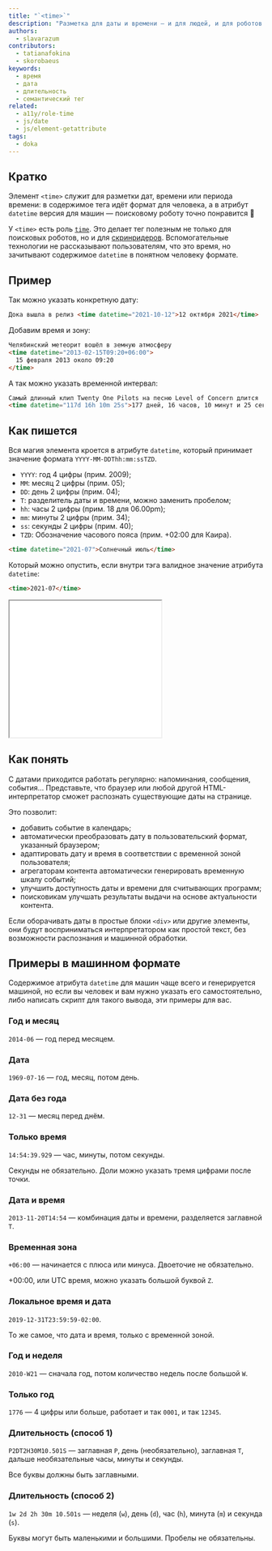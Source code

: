 ```yaml
---
title: "`<time>`"
description: "Разметка для даты и времени — и для людей, и для роботов."
authors:
  - slavarazum
contributors:
  - tatianafokina
  - skorobaeus
keywords:
  - время
  - дата
  - длительность
  - семантический тег
related:
  - a11y/role-time
  - js/date
  - js/element-getattribute
tags:
  - doka
---
```


## Кратко

Элемент `<time>` служит для разметки дат, времени или периода времени: в содержимое тега идёт формат для человека, а в атрибут `datetime` версия для машин — поисковому роботу точно понравится 🙂

У `<time>` есть роль [`time`](/a11y/role-time/). Это делает тег полезным не только для поисковых роботов, но и для [скринридеров](/a11y/screenreaders/). Вспомогательные технологии не рассказывают пользователям, что это время, но зачитывают содержимое `datetime` в понятном человеку формате.

## Пример

Так можно указать конкретную дату:

```html
Дока вышла в релиз <time datetime="2021-10-12">12 октября 2021</time>
```

Добавим время и зону:

```html
Челябинский метеорит вошёл в земную атмосферу
<time datetime="2013-02-15T09:20+06:00">
  15 февраля 2013 около 09:20
</time>
```

А так можно указать временной интервал:

```html
Самый длинный клип Twenty One Pilots на песню Level of Concern длится
<time datetime="117d 16h 10m 25s">177 дней, 16 часов, 10 минут и 25 секунд</time>
```

## Как пишется

Вся магия элемента кроется в атрибуте `datetime`, который принимает значение формата
`YYYY-MM-DDThh:mm:ssTZD`.

- `YYYY`: год 4 цифры (прим. 2009);
- `MM`: месяц 2 цифры (прим. 05);
- `DD`: день 2 цифры (прим. 04);
- `T`: разделитель даты и времени, можно заменить пробелом;
- `hh`: часы 2 цифры (прим. 18 для 06.00pm);
- `mm`: минуты 2 цифры (прим. 34);
- `ss`: секунды 2 цифры (прим. 40);
- `TZD`: Обозначение часового пояса (прим. +02:00 для Каира).

```html
<time datetime="2021-07">Солнечный июль</time>
```

Который можно опустить, если внутри тэга валидное значение атрибута `datetime`:

```html
<time>2021-07</time>
```

<iframe title="Точное время" src="demos/basic/" height="270"></iframe>

## Как понять

С датами приходится работать регулярно: напоминания, сообщения, события… Представьте, что браузер или любой другой HTML-интерпретатор сможет распознать существующие даты на странице.

Это позволит:

- добавить событие в календарь;
- автоматически преобразовать дату в пользовательский формат, указанный браузером;
- адаптировать дату и время в соответствии с временной зоной пользователя;
- агрегаторам контента автоматически генерировать временную шкалу событий;
- улучшить доступность даты и времени для считывающих программ;
- поисковикам улучшать результаты выдачи на основе актуальности контента.

Если оборачивать даты в простые блоки `<div>` или другие элементы, они будут восприниматься интерпретатором как простой текст, без возможности распознания и машинной обработки.

## Примеры в машинном формате

Содержимое атрибута `datetime` для машин чаще всего и генерируется машиной, но если вы человек и вам нужно указать его самостоятельно, либо написать скрипт для такого вывода, эти примеры для вас.

### Год и месяц

`2014-06` — год перед месяцем.

### Дата

`1969-07-16` — год, месяц, потом день.

### Дата без года

`12-31` — месяц перед днём.

### Только время

`14:54:39.929` — час, минуты, потом секунды.

Секунды не обязательно. Доли можно указать тремя цифрами после точки.

### Дата и время

`2013-11-20T14:54` — комбинация даты и времени, разделяется заглавной `T`.

### Временная зона

`+06:00` — начинается с плюса или минуса. Двоеточие не обязательно.

+00:00, или UTC время, можно указать большой буквой `Z`.

### Локальное время и дата

`2019-12-31T23:59:59-02:00`.

То же самое, что дата и время, только с временной зоной.

### Год и неделя

`2010-W21` — сначала год, потом количество недель после большой `W`.

### Только год

`1776` — 4 цифры или больше, работает и так `0001`, и так `12345`.

### Длительность (способ 1)

`P2DT2H30M10.501S` — заглавная `P`, день (необязательно), заглавная `T`, дальше необязательные часы, минуты и секунды.

Все буквы должны быть заглавными.

### Длительность (способ 2)

`1w 2d 2h 30m 10.501s` — неделя (`w`), день (`d`), час (`h`), минута (`m`) и секунда (`s`).

Буквы могут быть маленькими и большими. Пробелы не обязательны.
